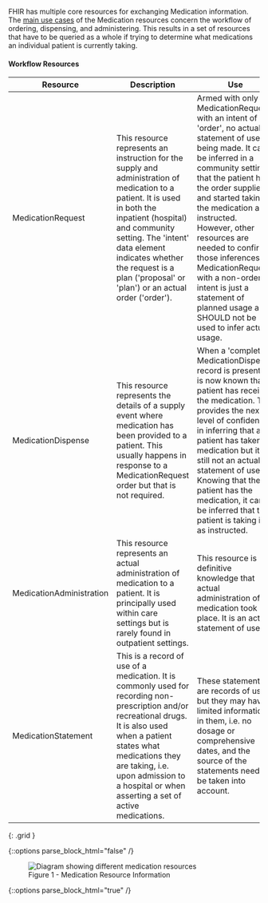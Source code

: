 FHIR has multiple core resources for exchanging Medication information.  The [main use cases](http://hl7.org/fhir/medications-module.html#intro) of the Medication resources concern the workflow of ordering, dispensing, and administering.  This results in a set of resources that have to be queried as a whole if trying to determine what medications an individual patient is currently taking.

#### Workflow Resources

|**Resource**|**Description**|**Use**|
|---|---|---|
|MedicationRequest|This resource represents an instruction for the supply and administration of medication to a patient.  It is used in both the inpatient (hospital) and community setting.  The 'intent' data element indicates whether the request is a plan ('proposal' or 'plan') or an actual order ('order'). | Armed with only a MedicationRequest with an intent of 'order', no actual statement of use is being made.  It can be inferred in a community setting that the patient had the order supplied and started taking the medication as instructed.  However, other resources are needed to confirm those inferences.  A MedicationRequest with a non-order intent is just a statement of planned usage and SHOULD not be used to infer actual usage. |
|MedicationDispense|This resource represents the details of a supply event where medication has been provided to a patient.  This usually happens in response to a MedicationRequest order but that is not required.| When a 'completed' MedicationDispense record is present, it is now known that a patient has received the medication.  This provides the next level of confidence in inferring that a patient has taken medication but it is still not an actual statement of use.  Knowing that the patient has the medication, it can be inferred that the patient is taking it as instructed. |
|MedicationAdministration|This resource represents an actual administration of medication to a patient.  It is principally used within care settings but is rarely found in outpatient settings.|This resource is definitive knowledge that actual administration of a medication took place.  It is an actual statement of use. |
|MedicationStatement|This is a record of use of a medication.  It is commonly used for recording non-prescription and/or recreational drugs.  It is also used when a patient states what medications they are taking, i.e. upon admission to a hospital or when asserting a set of active medications.|These statements are records of use but they may have limited information in them, i.e. no dosage or comprehensive dates, and the source of the statements need to be taken into account.|
{: .grid }

{::options parse_block_html="false" /}
<figure>
  <img style="padding-top:0;padding-bottom:0px" src="medication_reliability.png" alt="Diagram showing different medication resources"/>
  <figcaption>Figure 1 - Medication Resource Information</figcaption>
</figure>
{::options parse_block_html="true" /}
